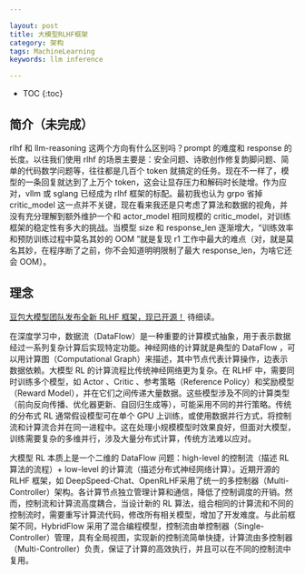 ```yaml
---

layout: post
title: 大模型RLHF框架
category: 架构
tags: MachineLearning
keywords: llm inference

---
```


<script>
  MathJax = {
    tex: {
      inlineMath: [['$', '$']], // 支持 $和$$ 作为行内公式分隔符
      displayMath: [['$$', '$$']], // 块级公式分隔符
    },
    svg: {
      fontCache: 'global'
    }
  };
</script>
<script async src="/public/js/mathjax/es5/tex-mml-chtml.js"></script>


* TOC
{:toc}

## 简介（未完成）

rlhf 和 llm-reasoning 这两个方向有什么区别吗？prompt 的难度和 response 的长度。以往我们使用 rlhf 的场景主要是：安全问题、诗歌创作修复韵脚问题、简单的代码数学问题等，往往都是几百个 token 就搞定的任务。现在不一样了，模型的一条回复就达到了上万个 token，这会让显存压力和解码时长陡增。作为应对，vllm 或 sglang 已经成为 rlhf 框架的标配。最初我也认为 grpo 省掉 critic_model 这一点并不关键，现在看来我还是只考虑了算法和数据的视角，并没有充分理解到额外维护一个和 actor_model 相同规模的 critic_model，对训练框架的稳定性有多大的挑战。当模型 size 和 response_len 逐渐增大，“训练效率和预防训练过程中莫名其妙的 OOM ”就是复现 r1 工作中最大的难点（对，就是莫名其妙，在程序断了之前，你不会知道明明限制了最大 response_len，为啥它还会 OOM）。

## 理念

[豆包大模型团队发布全新 RLHF 框架，现已开源！](https://mp.weixin.qq.com/s/JYQQs2vqnhRz82rtDI-1OQ) 待细读。

在深度学习中，数据流（DataFlow）是一种重要的计算模式抽象，用于表示数据经过一系列复杂计算后实现特定功能。神经网络的计算就是典型的 DataFlow ，可以用计算图（Computational Graph）来描述，其中节点代表计算操作，边表示数据依赖。大模型 RL 的计算流程比传统神经网络更为复杂。在 RLHF 中，需要同时训练多个模型，如 Actor 、Critic 、参考策略（Reference Policy）和奖励模型（Reward Model），并在它们之间传递大量数据。这些模型涉及不同的计算类型（前向反向传播、优化器更新、自回归生成等），可能采用不同的并行策略。传统的分布式 RL 通常假设模型可在单个 GPU 上训练，或使用数据并行方式，将控制流和计算流合并在同一进程中。这在处理小规模模型时效果良好，但面对大模型，训练需要复杂的多维并行，涉及大量分布式计算，传统方法难以应对。

大模型 RL 本质上是一个二维的 DataFlow 问题：high-level 的控制流（描述 RL 算法的流程）+ low-level 的计算流（描述分布式神经网络计算）。近期开源的 RLHF 框架，如 DeepSpeed-Chat、OpenRLHF采用了统一的多控制器（Multi-Controller）架构。各计算节点独立管理计算和通信，降低了控制调度的开销。然而，控制流和计算流高度耦合，当设计新的 RL 算法，组合相同的计算流和不同的控制流时，需要重写计算流代码，修改所有相关模型，增加了开发难度。与此前框架不同，HybridFlow 采用了混合编程模型，控制流由单控制器（Single-Controller）管理，具有全局视图，实现新的控制流简单快捷，计算流由多控制器（Multi-Controller）负责，保证了计算的高效执行，并且可以在不同的控制流中复用。